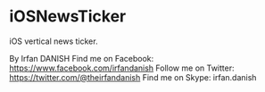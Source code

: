 iOSNewsTicker
=============

iOS vertical news ticker.



By Irfan DANISH
Find me on Facebook: https://www.facebook.com/irfandanish
Follow me on Twitter: https://twitter.com/@theirfandanish
Find me on Skype: irfan.danish

